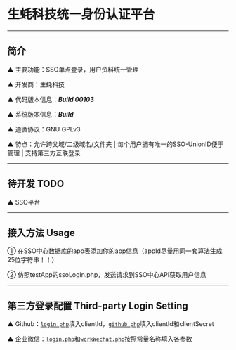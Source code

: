 # 生蚝科技统一身份认证平台

---

## 简介

▲ 主要功能：SSO单点登录，用户资料统一管理

▲ 开发商：生蚝科技

▲ 代码版本信息：***Build 00103***

▲ 系统版本信息：***Build***

▲ 遵循协议：GNU GPLv3

▲ 特点：允许跨父域/二级域名/文件夹 | 每个用户拥有唯一的SSO-UnionID便于管理 | 支持第三方互联登录

---

## 待开发 TODO

▲ SSO平台

---

## 接入方法 Usage

① 在SSO中心数据库的app表添加你的app信息（appId尽量用同一套算法生成25位字符串！！）

② 仿照testApp的ssoLogin.php，发送请求到SSO中心API获取用户信息

---

## 第三方登录配置 Third-party Login Setting

▲ Github：[`login.php`](https://github.com/OysterTech/OT-SSO/blob/master/login.php#L109)填入clientId，[`github.php`](https://github.com/OysterTech/OT-SSO/blob/master/thirdLogin/github.php)填入clientId和clientSecret

▲ 企业微信：[`login.php`](https://github.com/OysterTech/OT-SSO/blob/master/login.php#L130)和[`workWechat.php`](https://github.com/OysterTech/OT-SSO/blob/master/thirdLogin/workWechat.php)按照常量名称填入各参数
